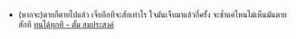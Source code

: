 - (หากจะ)ตายก็ตายไปแล้ว เจ็บอีกทีจะสักเท่าไร ใจมันเจ็บมาแล้วกี่ครั้ง จะช้ำแค่ไหนไม่เห็นมันตายสักที [ทนได้ทุกที - ตั้ม สมประสงค์](https://youtu.be/8tlRd6C81K4?t=103&end=124)
